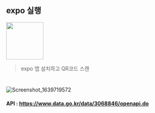 
 ## expo 실행

<img src="https://user-images.githubusercontent.com/38012855/141279723-b0ef895c-cfa6-41e3-9354-5c6ab979dcf3.JPG" width="100" height="100"/>

>expo 앱 설치하고 QR코드 스캔
#

##  
![Screenshot_1639719572](https://user-images.githubusercontent.com/38012855/146497895-69cc8c3f-5e9c-4bbd-9e42-3bb1fd6e2d77.png)


#### API : https://www.data.go.kr/data/3068846/openapi.do
